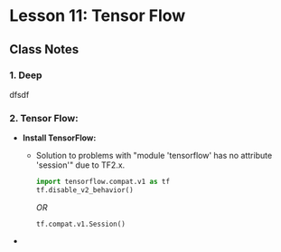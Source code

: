 # Lesson 11: Tensor Flow

## Class Notes

### 1. Deep 

dfsdf

### 2. Tensor Flow:

- **Install TensorFlow:**

  - Solution to problems with "module 'tensorflow' has no attribute 'session'" due to TF2.x.

    ```python
    import tensorflow.compat.v1 as tf
    tf.disable_v2_behavior()
    ```

    *OR*

    `tf.compat.v1.Session()`

- 

